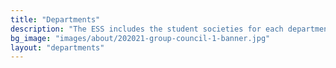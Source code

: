 ```yaml
---
title: "Departments"
description: "The ESS includes the student societies for each department"
bg_image: "images/about/202021-group-council-1-banner.jpg"
layout: "departments"
---
```

